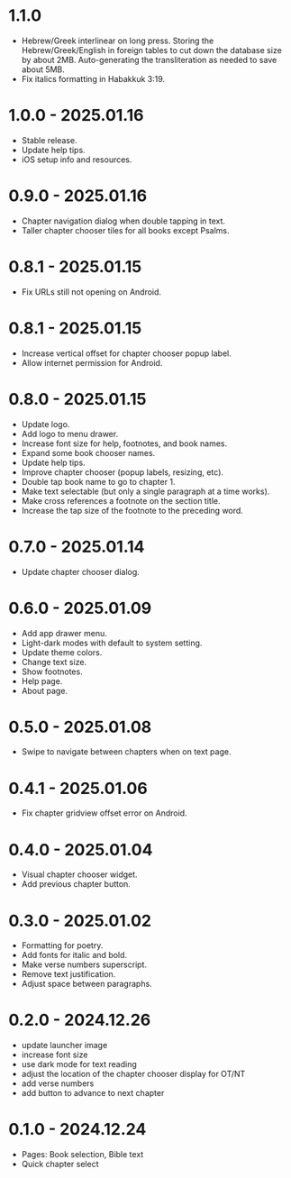 # 1.1.0

- Hebrew/Greek interlinear on long press. Storing the Hebrew/Greek/English in foreign tables to cut down the database size by about 2MB. Auto-generating the transliteration as needed to save about 5MB.
- Fix italics formatting in Habakkuk 3:19.

# 1.0.0 - 2025.01.16

- Stable release.
- Update help tips.
- iOS setup info and resources.

# 0.9.0 - 2025.01.16

- Chapter navigation dialog when double tapping in text.
- Taller chapter chooser tiles for all books except Psalms.

# 0.8.1 - 2025.01.15

- Fix URLs still not opening on Android.

# 0.8.1 - 2025.01.15

- Increase vertical offset for chapter chooser popup label.
- Allow internet permission for Android.

# 0.8.0 - 2025.01.15

- Update logo.
- Add logo to menu drawer.
- Increase font size for help, footnotes, and book names.
- Expand some book chooser names.
- Update help tips.
- Improve chapter chooser (popup labels, resizing, etc).
- Double tap book name to go to chapter 1.
- Make text selectable (but only a single paragraph at a time works).
- Make cross references a footnote on the section title.
- Increase the tap size of the footnote to the preceding word.

# 0.7.0 - 2025.01.14

- Update chapter chooser dialog.

# 0.6.0 - 2025.01.09

- Add app drawer menu.
- Light-dark modes with default to system setting.
- Update theme colors.
- Change text size.
- Show footnotes.
- Help page.
- About page.

# 0.5.0 - 2025.01.08

- Swipe to navigate between chapters when on text page.

# 0.4.1 - 2025.01.06

- Fix chapter gridview offset error on Android.

# 0.4.0 - 2025.01.04

- Visual chapter chooser widget.
- Add previous chapter button.

# 0.3.0 - 2025.01.02

- Formatting for poetry.
- Add fonts for italic and bold.
- Make verse numbers superscript.
- Remove text justification.
- Adjust space between paragraphs.

# 0.2.0 - 2024.12.26

- update launcher image
- increase font size
- use dark mode for text reading
- adjust the location of the chapter chooser display for OT/NT
- add verse numbers
- add button to advance to next chapter

# 0.1.0 - 2024.12.24

- Pages: Book selection, Bible text
- Quick chapter select